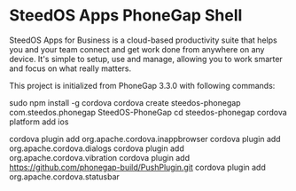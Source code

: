 SteedOS Apps PhoneGap Shell
===========

SteedOS Apps for Business is a cloud-based productivity suite that helps you and your team connect and get work done from anywhere on any device.   It's simple to setup, use and manage, allowing you to work smarter and focus on what really matters.

This project is initialized from PhoneGap 3.3.0 with following commands:

sudo npm install -g cordova
cordova create steedos-phonegap com.steedos.phonegap SteedOS-PhoneGap
cd steedos-phonegap
cordova platform add ios

cordova plugin add org.apache.cordova.inappbrowser
cordova plugin add org.apache.cordova.dialogs
cordova plugin add org.apache.cordova.vibration
cordova plugin add https://github.com/phonegap-build/PushPlugin.git
cordova plugin add org.apache.cordova.statusbar